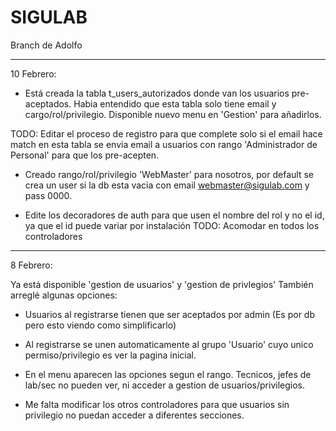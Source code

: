# SIGULAB
Branch de Adolfo
******************

10 Febrero:

+ Está creada la tabla t_users_autorizados donde van los usuarios pre-aceptados. Habia entendido que esta tabla solo tiene email y cargo/rol/privilegio. Disponible nuevo menu en 'Gestion' para añadirlos.

TODO: Editar el proceso de registro para que complete solo si el email hace match en esta tabla <else> se envia email a usuarios con rango 'Administrador de Personal' para 
que los pre-acepten.

+ Creado rango/rol/privilegio 'WebMaster' para nosotros, por default se crea un user si 
la db esta vacia con email webmaster@sigulab.com y pass 0000. 

+ Edite los decoradores de auth para que usen el nombre del rol y no el id, ya que el id puede variar por instalación 
TODO: Acomodar en todos los controladores

********************************* 
8 Febrero:

Ya está disponible 'gestion de usuarios' y 'gestion de privlegios'
También arreglé algunas opciones:

+ Usuarios al registrarse tienen que ser aceptados por admin
(Es por db pero esto viendo como simplificarlo)

+ Al registrarse se unen automaticamente al grupo 'Usuario' cuyo unico
permiso/privilegio es ver la pagina inicial.

+ En el menu aparecen las opciones segun el rango. Tecnicos, jefes de lab/sec no 
pueden ver, ni acceder a gestion de usuarios/privilegios.

+ Me falta modificar los otros controladores para que usuarios sin privilegio no puedan
acceder a diferentes secciones.

